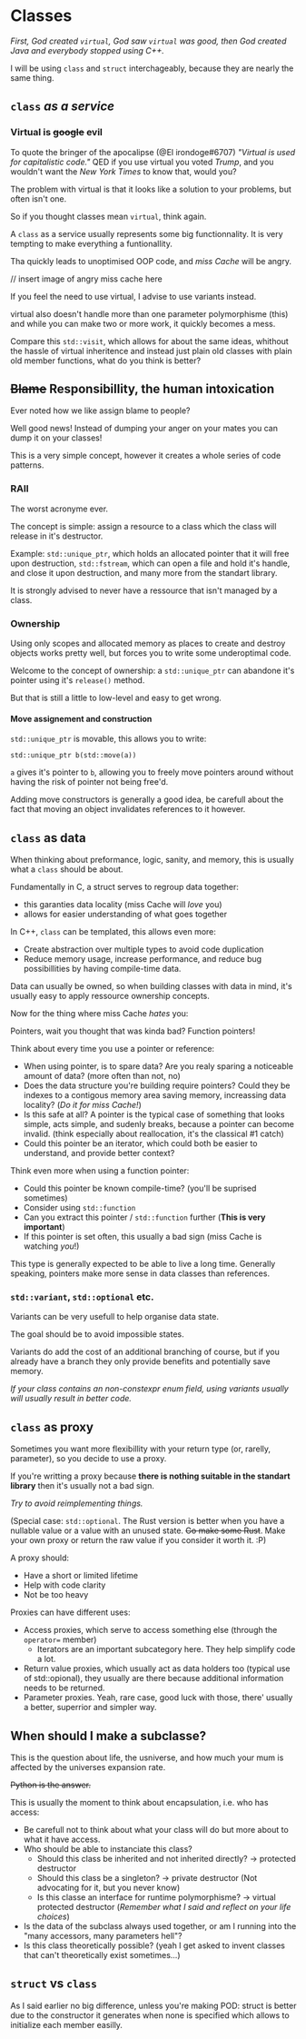 # Classes

*First, God created `virtual`, God saw `virtual` was good, then God created Java and everybody stopped using C++.*

I will be using `class` and `struct` interchageably, because they are nearly the same thing.

## `class` *as a service*

### Virtual is ~~google~~ evil

To quote the bringer of the apocalipse (@El irondoge#6707) *"Virtual is used for capitalistic code."* QED if you use virtual you voted *Trump*, and you wouldn't want the *New York Times* to know that, would you?

The problem with virtual is that it looks like a solution to your problems, but often isn't one.

So if you thought classes mean `virtual`, think again.

A `class` as a service usually represents some big functionnality. It is very tempting to make everything a funtionallity.

Tha quickly leads to unoptimised OOP code, and *miss Cache* will be angry.

// insert image of angry  miss cache here

If you feel the need to use virtual, I advise to use variants instead.

virtual also doesn't handle more than one parameter polymorphisme (this) and while you can make two or more work, it quickly becomes a mess.

Compare this `std::visit`, which allows for about the same ideas, whithout the hassle of virtual inheritence and instead just plain old classes with plain old member functions, what do you think is better?

## ~~Blame~~ Responsibillity, the human intoxication

Ever noted how we like assign blame to people?

Well good news! Instead of dumping your anger on your mates you can dump it on your classes!

This is a very simple concept, however it creates a whole series of code patterns.

### RAII

The worst acronyme ever.

The concept is simple: assign a resource to a class which the class will release in it's destructor.

Example: `std::unique_ptr`, which holds an allocated pointer that it will free upon destruction, `std::fstream`, which can open a file and hold it's handle, and close it upon destruction, and many more from the standart library.

It is strongly advised to never have a ressource that isn't managed by a class.

### Ownership

Using only scopes and allocated memory as places to create and destroy objects works pretty well, but forces you to write some underoptimal code.

Welcome to the concept of ownership: a `std::unique_ptr` can abandone it's pointer using it's ```release()``` method.

But that is still a little to low-level and easy to get wrong.

#### Move assignement and construction

`std::unique_ptr` is movable, this allows you to write:

```std::unique_ptr b(std::move(a))```

`a` gives it's pointer to `b`, allowing you to freely move pointers around without having the risk of pointer not being free'd.

Adding move constructors is generally a good idea, be carefull about the fact that moving an object invalidates references to it however.

## `class` as data

When thinking about preformance, logic, sanity, and memory, this is usually what a `class` should be about.

Fundamentally in C, a struct serves to regroup data together:
 - this garanties data locality (miss Cache will *love* you)
 - allows for easier understanding of what goes together

In C++, `class` can be templated, this allows even more:
 - Create abstraction over multiple types to avoid code duplication
 - Reduce memory usage, increase performance, and reduce bug possibillities by having compile-time data.

Data can usually be owned, so when building classes with data in mind, it's usually easy to apply ressource ownership concepts.

Now for the thing where miss Cache *hates* you:

Pointers, wait you thought that was kinda bad? Function pointers!

Think about every time you use a pointer or reference:
 - When using pointer, is to spare data? Are you realy sparing a noticeable amount of data? (more often than not, no)
 - Does the data structure you're building require pointers? Could they be indexes to a contigous memory area saving memory, increassing data locality? (*Do it for miss Cache!*)
 - Is this safe at all? A pointer is the typical case of something that looks simple, acts simple, and sudenly breaks, because a pointer can become invalid. (think especially about reallocation, it's the classical \#1 catch)
 - Could this pointer be an iterator, which could both be easier to understand, and provide better context?

Think even more when using a function pointer:
 - Could this pointer be known compile-time? (you'll be suprised sometimes)
 - Consider using `std::function`
 - Can you extract this pointer / `std::function` further (__This is very important__)
 - If this pointer is set often, this usually a bad sign (miss Cache is watching *you*!)
 
This type is generally expected to be able to live a long time.
Generally speaking, pointers make more sense in data classes than references.

### `std::variant`, `std::optional` etc.

Variants can be very usefull to help organise data state.

The goal should be to avoid impossible states.

Variants do add the cost of an additional branching of course, but if you already have a branch they only provide benefits and potentially save memory.

*If your class contains an non-constexpr enum field, using variants usually will usually result in better code.*

## `class` as proxy

Sometimes you want more flexibillity with your return type (or, rarelly, parameter), so you decide to use a proxy.

If you're writting a proxy because __there is nothing suitable in the standart library__ then it's usually not a bad sign.

_Try to avoid reimplementing things._

(Special case: `std::optional`. The Rust version is better when you have a nullable value or a value with an unused state. ~~Go make some Rust~~. Make your own proxy or return the raw value if you consider it worth it. :P)

A proxy should:
 - Have a short or limited lifetime
 - Help with code clarity
 - Not be too heavy

Proxies can have different uses:
 - Access proxies, which serve to access something else (through the `operator=` member)
   - Iterators are an important subcategory here. They help simplify code a lot.
 - Return value proxies, which usually act as data holders too (typical use of std::opional), they usually are there because additional information needs to be returned.
 - Parameter proxies. Yeah, rare case, good luck with those, there' usually a better, superrior and simpler way.

## When should I make a subclasse?

This is the question about life, the usniverse, and how much your mum is affected by the universes expansion rate.

~~Python is the answer.~~

This is usually the moment to think about encapsulation, i.e. who has access:
 - Be carefull not to think about what your class will do but more about to what it have access.
 - Who should be able to instanciate this class?
   - Should this class be inherited and not inherited directly? -> protected destructor
   - Should this class be a singleton? -> private destructor (Not advocating for it, but you never know)
   - Is this classe an interface for runtime polymorphisme? -> virtual protected destructor (*Remember what I said and reflect on your life choices*)
 - Is the data of the subclass always used together, or am I running into the "many accessors, many parameters hell"?
 - Is this class theoretically possible? (yeah I get asked to invent classes that can't theoretically exist sometimes...)

## `struct` vs `class`

As I said earlier no big difference, unless you're making POD: struct is better due to the constructor it generates when none is specified which allows to initialize each member easilly.
